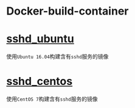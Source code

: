 # Docker-build-container
# [sshd_ubuntu](https://github.com/kangvcar/Docker-build-container/tree/master/sshd_ubuntu)
使用`Ubuntu 16.04`构建含有`sshd`服务的镜像

# [sshd_centos](https://github.com/kangvcar/Docker-build-container/tree/master/sshd_centos)
使用`CentOS 7`构建含有`sshd`服务的镜像